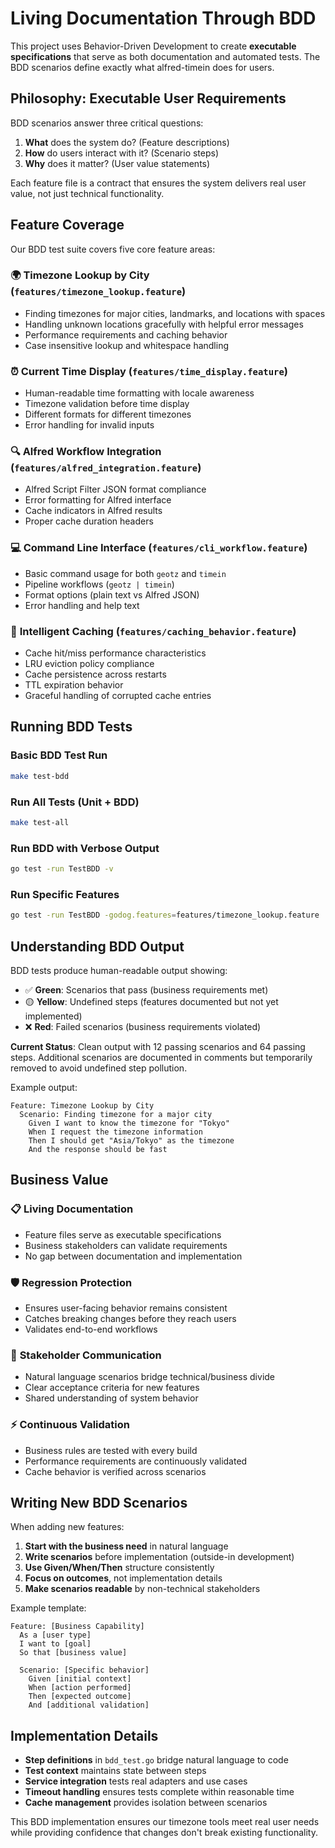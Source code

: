 # Living Documentation Through BDD

This project uses Behavior-Driven Development to create **executable specifications** that serve as both documentation and automated tests. The BDD scenarios define exactly what alfred-timein does for users.

## Philosophy: Executable User Requirements

BDD scenarios answer three critical questions:
1. **What** does the system do? (Feature descriptions)
2. **How** do users interact with it? (Scenario steps)  
3. **Why** does it matter? (User value statements)

Each feature file is a contract that ensures the system delivers real user value, not just technical functionality.

## Feature Coverage

Our BDD test suite covers five core feature areas:

### 🌍 **Timezone Lookup by City** (`features/timezone_lookup.feature`)
- Finding timezones for major cities, landmarks, and locations with spaces
- Handling unknown locations gracefully with helpful error messages  
- Performance requirements and caching behavior
- Case insensitive lookup and whitespace handling

### ⏰ **Current Time Display** (`features/time_display.feature`)  
- Human-readable time formatting with locale awareness
- Timezone validation before time display
- Different formats for different timezones
- Error handling for invalid inputs

### 🔍 **Alfred Workflow Integration** (`features/alfred_integration.feature`)
- Alfred Script Filter JSON format compliance
- Error formatting for Alfred interface
- Cache indicators in Alfred results
- Proper cache duration headers

### 💻 **Command Line Interface** (`features/cli_workflow.feature`)
- Basic command usage for both `geotz` and `timein`
- Pipeline workflows (`geotz | timein`)
- Format options (plain text vs Alfred JSON)
- Error handling and help text

### 🚀 **Intelligent Caching** (`features/caching_behavior.feature`)
- Cache hit/miss performance characteristics
- LRU eviction policy compliance
- Cache persistence across restarts
- TTL expiration behavior
- Graceful handling of corrupted cache entries

## Running BDD Tests

### Basic BDD Test Run
```bash
make test-bdd
```

### Run All Tests (Unit + BDD)
```bash
make test-all
```

### Run BDD with Verbose Output
```bash
go test -run TestBDD -v
```

### Run Specific Features
```bash
go test -run TestBDD -godog.features=features/timezone_lookup.feature
```

## Understanding BDD Output

BDD tests produce human-readable output showing:
- ✅ **Green**: Scenarios that pass (business requirements met)
- 🟡 **Yellow**: Undefined steps (features documented but not yet implemented)
- ❌ **Red**: Failed scenarios (business requirements violated)

**Current Status**: Clean output with 12 passing scenarios and 64 passing steps. Additional scenarios are documented in comments but temporarily removed to avoid undefined step pollution.

Example output:
```
Feature: Timezone Lookup by City
  Scenario: Finding timezone for a major city
    Given I want to know the timezone for "Tokyo"  
    When I request the timezone information
    Then I should get "Asia/Tokyo" as the timezone
    And the response should be fast
```

## Business Value

### 📋 **Living Documentation**
- Feature files serve as executable specifications
- Business stakeholders can validate requirements
- No gap between documentation and implementation

### 🛡️ **Regression Protection** 
- Ensures user-facing behavior remains consistent
- Catches breaking changes before they reach users
- Validates end-to-end workflows

### 🤝 **Stakeholder Communication**
- Natural language scenarios bridge technical/business divide
- Clear acceptance criteria for new features
- Shared understanding of system behavior

### ⚡ **Continuous Validation**
- Business rules are tested with every build
- Performance requirements are continuously validated
- Cache behavior is verified across scenarios

## Writing New BDD Scenarios

When adding new features:

1. **Start with the business need** in natural language
2. **Write scenarios** before implementation (outside-in development)
3. **Use Given/When/Then** structure consistently
4. **Focus on outcomes**, not implementation details
5. **Make scenarios readable** by non-technical stakeholders

Example template:
```gherkin
Feature: [Business Capability]
  As a [user type]
  I want to [goal]
  So that [business value]

  Scenario: [Specific behavior]
    Given [initial context]
    When [action performed]  
    Then [expected outcome]
    And [additional validation]
```

## Implementation Details

- **Step definitions** in `bdd_test.go` bridge natural language to code
- **Test context** maintains state between steps
- **Service integration** tests real adapters and use cases
- **Timeout handling** ensures tests complete within reasonable time
- **Cache management** provides isolation between scenarios

This BDD implementation ensures our timezone tools meet real user needs while providing confidence that changes don't break existing functionality.